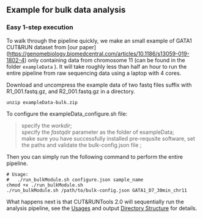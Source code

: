 ## Example for bulk data analysis
### Easy 1-step execution

To walk through the pipeline quickly, we make an small example of GATA1 CUT&RUN dataset from [our paper] (https://genomebiology.biomedcentral.com/articles/10.1186/s13059-019-1802-4) only containing data from chromosome 11 (can be found in the folder `exampleData` ). It will take roughly less than half an hour to run the entire pipeline from raw sequencing data using a laptop with 4 cores.

Download and uncompress the example data of two fastq files suffix with R1_001.fastq.gz, and R2_001.fastq.gz in a directory.

```
unzip exampleData-bulk.zip
```

To configure the exampleData_configure.sh file:   
> specify the *workdir*;  
  specify the *fastqdir* parameter as the folder of exampleData;  
  make sure you have successfully installed pre-requsite software, set the paths and validate the bulk-config.json file ;  

Then you can simply run the following command to perform the entire pipeline.

```
# Usage:
#   ./run_bulkModule.sh configure.json sample_name
chmod +x ./run_bulkModule.sh   
./run_bulkModule.sh /path/to/bulk-config.json GATA1_D7_30min_chr11
```

What happens next is that CUT&RUNTools 2.0 will sequentially run the analysis pipeline, see the [Usages](./bulk-USAGE.md) and output [Directory Structure](./bulk-DIRECTORY.md) for details. 



